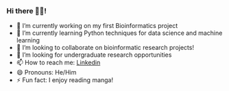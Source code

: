 ### Hi there 👋🏾!

- 🔭 I’m currently working on my first Bioinformatics project
- 🌱 I’m currently learning Python techniques for data science and machine learning
- 👯 I’m looking to collaborate on bioinformatic research projects!
- 🤔 I’m looking for undergraduate research opportunities
- 📫 How to reach me: [Linkedin](https://www.linkedin.com/in/arlen-gyden/)
- 😄 Pronouns: He/Him
- ⚡ Fun fact: I enjoy reading manga!

